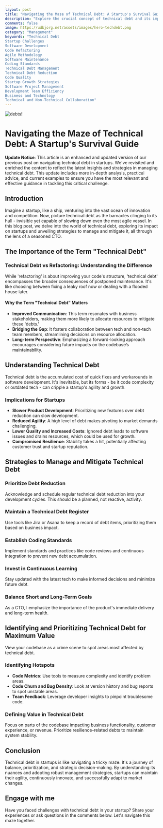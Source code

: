 ```yaml
---
layout: post
title: "Navigating the Maze of Technical Debt: A Startup's Survival Guide"
description: "Explore the crucial concept of technical debt and its impact on startups. Learn practical strategies for managing and mitigating technical debt to maintain agility and growth in the competitive tech landscape. Gain insights from a CTO’s perspective."
comments: false
image: https://udbjorg.net/assets/images/hero-techdebt.png
category: "Management"
keywords: "Technical Debt
Startup Challenges
Software Development
Code Refactoring
Agile Methodology
Software Maintenance
Coding Standards
Technical Debt Management
Technical Debt Reduction
Code Quality
Startup Growth Strategies
Software Project Management
Development Team Efficiency
Business and Technology
Technical and Non-Technical Collaboration"
---
```


![debts!](https://udbjorg.net/assets/images/hero-techdebt.png)

# Navigating the Maze of Technical Debt: A Startup's Survival Guide

**Update Notice**: This article is an enhanced and updated version of our previous post on navigating technical debt in startups. We've revisited and enriched the content to reflect the latest insights and strategies in managing technical debt. This update includes more in-depth analysis, practical advice, and current examples to ensure you have the most relevant and effective guidance in tackling this critical challenge.

## Introduction

Imagine a startup, like a ship, venturing into the vast ocean of innovation and competition. Now, picture technical debt as the barnacles clinging to its hull - invisible yet capable of slowing down even the most agile vessel. In this blog post, we delve into the world of technical debt, exploring its impact on startups and unveiling strategies to manage and mitigate it, all through the lens of a seasoned CTO.

## The Importance of the Term "Technical Debt"

### Technical Debt vs Refactoring: Understanding the Difference

While 'refactoring' is about improving your code's structure, 'technical debt' encompasses the broader consequences of postponed maintenance. It's like choosing between fixing a leaky roof now or dealing with a flooded house later.

#### Why the Term "Technical Debt" Matters

- **Improved Communication**: This term resonates with business stakeholders, making them more likely to allocate resources to mitigate these 'debts.'
- **Bridging the Gap**: It fosters collaboration between tech and non-tech team members, streamlining decisions on resource allocation.
- **Long-term Perspective**: Emphasizing a forward-looking approach encourages considering future impacts on the codebase’s maintainability.

## Understanding Technical Debt

Technical debt is the accumulated cost of quick fixes and workarounds in software development. It's inevitable, but its forms - be it code complexity or outdated tech - can cripple a startup's agility and growth.

### Implications for Startups

- **Slower Product Development**: Prioritizing new features over debt reduction can slow development.
- **Reduced Agility**: A high level of debt makes pivoting to market demands challenging.
- **Lower Quality and Increased Costs**: Ignored debt leads to software issues and drains resources, which could be used for growth.
- **Compromised Resilience**: Stability takes a hit, potentially affecting customer trust and startup reputation.

## Strategies to Manage and Mitigate Technical Debt

### Prioritize Debt Reduction

Acknowledge and schedule regular technical debt reduction into your development cycles. This should be a planned, not reactive, activity.

### Maintain a Technical Debt Register

Use tools like Jira or Asana to keep a record of debt items, prioritizing them based on business impact.

### Establish Coding Standards

Implement standards and practices like code reviews and continuous integration to prevent new debt accumulation.

### Invest in Continuous Learning

Stay updated with the latest tech to make informed decisions and minimize future debt.

### Balance Short and Long-Term Goals

As a CTO, I emphasize the importance of the product's immediate delivery and long-term health.

## Identifying and Prioritizing Technical Debt for Maximum Value

View your codebase as a crime scene to spot areas most affected by technical debt. 

### Identifying Hotspots

- **Code Metrics**: Use tools to measure complexity and identify problem areas.
- **Code Churn and Bug Density**: Look at version history and bug reports to spot unstable areas.
- **Team Feedback**: Leverage developer insights to pinpoint troublesome code.

### Defining Value in Technical Debt

Focus on parts of the codebase impacting business functionality, customer experience, or revenue. Prioritize resilience-related debts to maintain system stability.

## Conclusion

Technical debt in startups is like navigating a tricky maze. It's a journey of balance, prioritization, and strategic decision-making. By understanding its nuances and adopting robust management strategies, startups can maintain their agility, continuously innovate, and successfully adapt to market changes.

## Engage with me

Have you faced challenges with technical debt in your startup? Share your experiences or ask questions in the comments below. Let's navigate this maze together.
